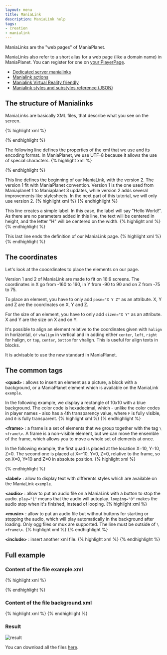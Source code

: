 ```yaml
---
layout: menu
title: ManiaLink
description: ManiaLink help
tags:
- creation
- manialink
---
```


ManiaLinks are the "web pages" of ManiaPlanet.

ManiaLinks also refer to a short alias for a web page (like a domain name) in ManiaPlanet. You can register for one on [your PlayerPage][1]. 

* [Dedicated server manialinks][2]
* [Manialink actions][3]
* [Manialink Virtual Reality friendly][4]
* [Manialink styles and substyles reference (JSON)][5]

## The structure of Manialinks
ManiaLinks are basically XML files, that describe what you see on the screen. 

{% highlight xml %}
<?xml version="1.0" encoding="utf-8" standalone="yes" ?>
<manialink version="2">
<label text="Hello World!" />
</manialink>
{% endhighlight %}


The following line defines the properties of the xml that we use and its encoding format. In ManiaPlanet, we use UTF-8 because it allows the use of special characters.
{% highlight xml %}
<?xml version="1.0" encoding="utf-8" standalone="yes" ?>
{% endhighlight %}


This line defines the beginning of our ManiaLink, with the version 2. The version 1 fit with ManiaPlanet convention. Version 1 is the one used from Maniaplanet 1 to Maniaplanet 3 updates, while version 2 adds several improvements like stylesheets. In the next part of this tutorial, we will only use version 2.
{% highlight xml %}
<manialink version="2">
{% endhighlight %}


This line creates a simple label. In this case, the label will say "Hello World!". As there are no parameters added in this line, the text will be centered in height, and the letter "H" will be centered on the width.
{% highlight xml %}<label text="Hello World!" />{% endhighlight %}


This last line ends the definition of our ManiaLink page.
{% highlight xml %}</manialink>{% endhighlight %}


## The coordinates
Let's look at the cooordinates to place the elements on our page.

Version 1 and 2 of ManiaLink are made to fit on 16:9 screens. The coordinates in X go from -160 to 160, in Y from -90 to 90 and on Z from -75 to 75.

To place an element, you have to only add `posn="X Y Z"` as an attribute. X, Y and Z are the coordinates on X, Y and Z.

For the size of an element, you have to only add `sizen="X Y"` as an attribute. X and Y are the size on X and on Y.

It's possible to align an element relative to the coordinates given with `halign` in horizontal, or `vhalign` in vertical and in adding either `center`, `left`, `right` for halign, or `top`, `center`, `bottom` for vhalign. This is useful for align texts in blocks.

It is advisable to use the new standard in ManiaPlanet.

## The common tags

**\<quad\>** : allows to insert an element as a picture, a block with a background, or a ManiaPlanet element which is available on the ManiaLink `exemple`.

In the following example, we display a rectangle of 10x10 with a blue background. The color code is hexadecimal, which - unlike the color codes in player names - also has a 4th transparency value, where `F` is fully visible, and `0` is fully transparent.
{% highlight xml %}
<quad posn="-10 0 0" sizen="10 10" bgcolor="00FA" />
{% endhighlight %}


**\<frame\>** : a frame is a set of elements that we group together with the tag `\<frame\>`. A frame is a non-visible element, but we can move the ensemble of the frame, which allows you to move a whole set of elements at once.

In the following example, the first quad is placed at the location X=10, Y=10, Z=0. The second one is placed at X=-10, Y=0, Z=0, relative to the frame, so on X=0, Y=10 and Z=0 in absolute position.
{% highlight xml %}
<frame posn="10 10 0">
<quad sizen="10 10" bgcolor="F00A" />
<quad posn="-10 0 0" sizen="10 10" bgcolor="00FA" />
</frame>
{% endhighlight %}


**\<label\>** : allow to display text with differents styles which are available on the ManiaLink `exemple`.


**\<audio\>** : allow to put an audio file on a ManiaLink with a button to stop the audio. `play="1"` means that the audio will autoplay. `looping="0"` makes the audio stop when it's finished, instead of looping.
{% highlight xml %}
<audio data="./audio.ogg" play="1" looping="0" />
{% endhighlight %}


**\<music\>** : allow to put an audio file but without buttons for starting or stopping the audio, which will play automatically in the background after loading. Only ogg files or mux are supported. The line must be outside of `\<frame\>`.
{% highlight xml %}
<music data="./music.ogg" />
{% endhighlight %}


**\<include\>** : insert another xml file.
{% highlight xml %}
<include url="./page.xml" />
{% endhighlight %}


## Full example

### Content of the file example.xml

{% highlight xml %}
<?xml version="1.0" encoding="utf-8" standalone="yes"?>
<manialink version="2">
<include url="./background.xml"/>
<quad posn="-80 45 1" sizen="160 90" style="Bgs1" substyle="BgWindow"/>
<quad posn="-70 44 2" sizen="140 12" style="Bgs1" substyle="BgWindow2"/>
<label posn="0 40 3" halign="center" textcolor="F00" text="$wWelcome to our test page"/>
<label posn="0 30 2" halign="center" text="$h[Exemple]Link to a ManiaLink"/>
<label posn="0 20 2" halign="center" text="$l[www.maniaplanet.com]Link tou our homepage www.maniaplanet.com"/>
<label posn="0 0 2" halign="center" style="CardButtonMedium" text="Maniacode" manialink="Link inside ManiaCode"/>
</manialink>
{% endhighlight %}


### Content of the file background.xml

{% highlight xml %}
<quad posn="-160 90 0" sizen="320 180" image="./background.jpg"/>
{% endhighlight %}


### Result

![result](img/Tutoriel_manialink.jpg)


You can download all the files [here][6].

[1]: https://player.maniaplanet.com/advanced/manialinks
[2]: server.html
[3]: actions.html
[4]: vr.html
[5]: styles.json
[6]: http://bczteam.com/~jonthekiller/Manialinks/Tutoriel_manialink.zip
